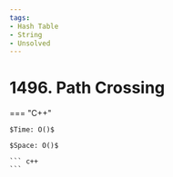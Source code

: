```yaml
---
tags:
- Hash Table
- String
- Unsolved
---
```



# 1496. Path Crossing

=== "C++"

    $Time: O()$

    $Space: O()$

    ``` c++
    ```